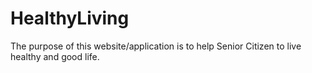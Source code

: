 # HealthyLiving
The purpose of this website/application is to help Senior Citizen to live healthy and good life.
